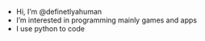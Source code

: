 - Hi, I’m @definetlyahuman
- I’m interested in programming mainly games and apps
- I use python to code

<!---
definetlyahuman/definetlyahuman is a ✨ special ✨ repository because its `README.md` (this file) appears on your GitHub profile.
You can click the Preview link to take a look at your changes.
--->

